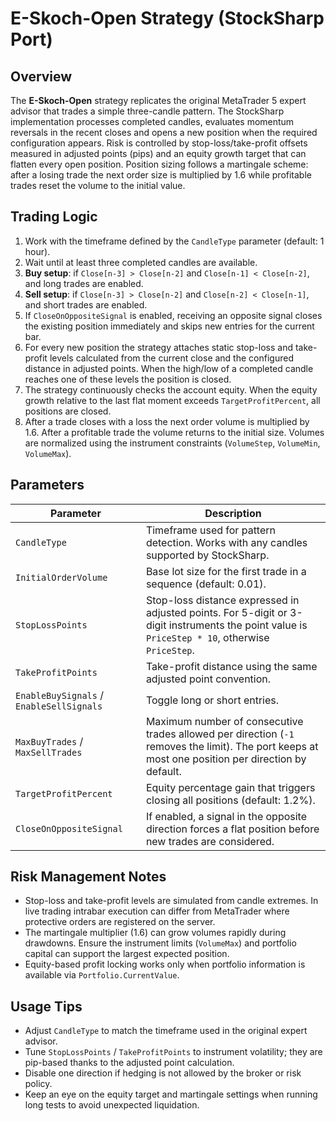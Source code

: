 # E-Skoch-Open Strategy (StockSharp Port)

## Overview
The **E-Skoch-Open** strategy replicates the original MetaTrader 5 expert advisor that trades a simple three-candle pattern. The StockSharp implementation processes completed candles, evaluates momentum reversals in the recent closes and opens a new position when the required configuration appears. Risk is controlled by stop-loss/take-profit offsets measured in adjusted points (pips) and an equity growth target that can flatten every open position. Position sizing follows a martingale scheme: after a losing trade the next order size is multiplied by 1.6 while profitable trades reset the volume to the initial value.

## Trading Logic
1. Work with the timeframe defined by the `CandleType` parameter (default: 1 hour).
2. Wait until at least three completed candles are available.
3. **Buy setup**: if `Close[n-3] > Close[n-2]` and `Close[n-1] < Close[n-2]`, and long trades are enabled.
4. **Sell setup**: if `Close[n-3] > Close[n-2]` and `Close[n-2] < Close[n-1]`, and short trades are enabled.
5. If `CloseOnOppositeSignal` is enabled, receiving an opposite signal closes the existing position immediately and skips new entries for the current bar.
6. For every new position the strategy attaches static stop-loss and take-profit levels calculated from the current close and the configured distance in adjusted points. When the high/low of a completed candle reaches one of these levels the position is closed.
7. The strategy continuously checks the account equity. When the equity growth relative to the last flat moment exceeds `TargetProfitPercent`, all positions are closed.
8. After a trade closes with a loss the next order volume is multiplied by 1.6. After a profitable trade the volume returns to the initial size. Volumes are normalized using the instrument constraints (`VolumeStep`, `VolumeMin`, `VolumeMax`).

## Parameters
| Parameter | Description |
| --- | --- |
| `CandleType` | Timeframe used for pattern detection. Works with any candles supported by StockSharp. |
| `InitialOrderVolume` | Base lot size for the first trade in a sequence (default: 0.01). |
| `StopLossPoints` | Stop-loss distance expressed in adjusted points. For 5-digit or 3-digit instruments the point value is `PriceStep * 10`, otherwise `PriceStep`. |
| `TakeProfitPoints` | Take-profit distance using the same adjusted point convention. |
| `EnableBuySignals` / `EnableSellSignals` | Toggle long or short entries. |
| `MaxBuyTrades` / `MaxSellTrades` | Maximum number of consecutive trades allowed per direction (`-1` removes the limit). The port keeps at most one position per direction by default. |
| `TargetProfitPercent` | Equity percentage gain that triggers closing all positions (default: 1.2%). |
| `CloseOnOppositeSignal` | If enabled, a signal in the opposite direction forces a flat position before new trades are considered. |

## Risk Management Notes
- Stop-loss and take-profit levels are simulated from candle extremes. In live trading intrabar execution can differ from MetaTrader where protective orders are registered on the server.
- The martingale multiplier (1.6) can grow volumes rapidly during drawdowns. Ensure the instrument limits (`VolumeMax`) and portfolio capital can support the largest expected position.
- Equity-based profit locking works only when portfolio information is available via `Portfolio.CurrentValue`.

## Usage Tips
- Adjust `CandleType` to match the timeframe used in the original expert advisor.
- Tune `StopLossPoints` / `TakeProfitPoints` to instrument volatility; they are pip-based thanks to the adjusted point calculation.
- Disable one direction if hedging is not allowed by the broker or risk policy.
- Keep an eye on the equity target and martingale settings when running long tests to avoid unexpected liquidation.
